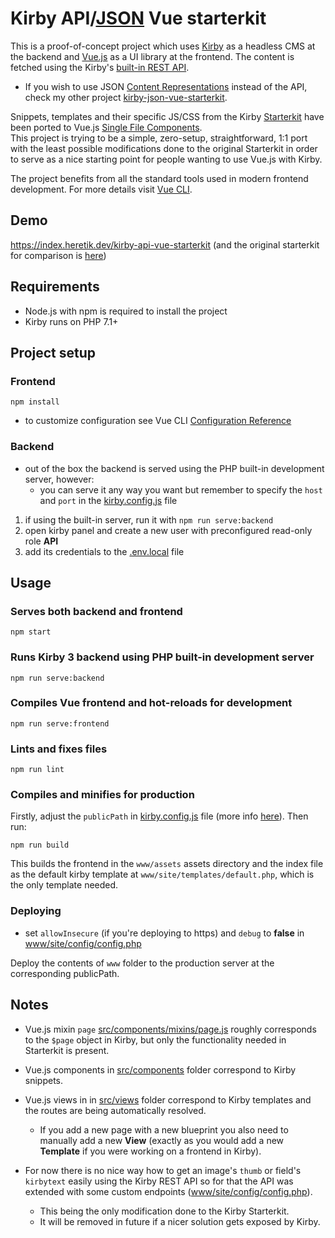 # Kirby API/[JSON](https://github.com/jmheretik/kirby-json-vue-starterkit#kirby-apijson-vue-starterkit) Vue starterkit


This is a proof-of-concept project which uses [Kirby](https://getkirby.com/) as a headless CMS at the backend and [Vue.js](https://vuejs.org/) as a UI library at the frontend. The content is fetched using the Kirby's [built-in REST API](https://getkirby.com/docs/guide/api/introduction).

- If you wish to use JSON [Content Representations](https://getkirby.com/docs/guide/templates/content-representations) instead of the API, check my other project [kirby-json-vue-starterkit](https://github.com/jmheretik/kirby-json-vue-starterkit).

Snippets, templates and their specific JS/CSS from the Kirby [Starterkit](https://github.com/getkirby/starterkit) have been ported to Vue.js [Single File Components](https://vuejs.org/v2/guide/single-file-components.html).  
This project is trying to be a simple, zero-setup, straightforward, 1:1 port with the least possible modifications done to the original Starterkit in order to serve as a nice starting point for people wanting to use Vue.js with Kirby.

The project benefits from all the standard tools used in modern frontend development. For more details visit [Vue CLI](https://cli.vuejs.org/).

## Demo

https://index.heretik.dev/kirby-api-vue-starterkit (and the original starterkit for comparison is [here](https://index.heretik.dev/kirby-starterkit))

## Requirements

- Node.js with npm is required to install the project
- Kirby runs on PHP 7.1+

## Project setup

### Frontend
```
npm install
```
- to customize configuration see Vue CLI [Configuration Reference](https://cli.vuejs.org/config/)

### Backend

- out of the box the backend is served using the PHP built-in development server, however:
  - you can serve it any way you want but remember to specify the `host` and `port` in the [kirby.config.js](kirby.config.js) file

1. if using the built-in server, run it with `npm run serve:backend`
2. open kirby panel and create a new user with preconfigured read-only role **API**
3. add its credentials to the [.env.local](.env.local) file

## Usage

### Serves both backend and frontend
```
npm start
```

### Runs Kirby 3 backend using PHP built-in development server
```
npm run serve:backend
```

### Compiles Vue frontend and hot-reloads for development
```
npm run serve:frontend
```

### Lints and fixes files
```
npm run lint
```

### Compiles and minifies for production
Firstly, adjust the `publicPath` in [kirby.config.js](kirby.config.js) file (more info [here](https://cli.vuejs.org/config/#publicpath)). Then run:

```
npm run build
```

This builds the frontend in the `www/assets` assets directory and the index file as the default kirby template at `www/site/templates/default.php`, which is the only template needed.

### Deploying

- set `allowInsecure` (if you're deploying to https) and `debug` to **false** in [www/site/config/config.php](www/site/config/config.php)

Deploy the contents of `www` folder to the production server at the corresponding publicPath.

## Notes

- Vue.js mixin `page` [src/components/mixins/page.js](src/components/mixins/page.js) roughly corresponds to the `$page` object in Kirby, but only the functionality needed in Starterkit is present.
- Vue.js components in [src/components](src/components) folder correspond to Kirby snippets.
- Vue.js views in in [src/views](src/views) folder correspond to Kirby templates and the routes are being automatically resolved.
  - If you add a new page with a new blueprint you also need to manually add a new **View** (exactly as you would add a new **Template** if you were working on a frontend in Kirby).

- For now there is no nice way how to get an image's `thumb` or field's `kirbytext` easily using the Kirby REST API so for that the API was extended with some custom endpoints ([www/site/config/config.php](www/site/config/config.php)).
  - This being the only modification done to the Kirby Starterkit.
  - It will be removed in future if a nicer solution gets exposed by Kirby.
